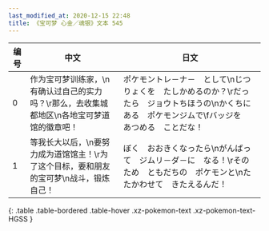 ```yaml
---
last_modified_at: 2020-12-15 22:48
title: 《宝可梦 心金／魂银》文本 545
---
```

| 编号 | 中文 | 日文 |
| ---- | ---- | ---- |
| 0 | 作为宝可梦训练家，\n有确认过自己的实力吗？\r那么，去收集城都地区\n各地宝可梦道馆的徽章吧！ | ポケモントレ－ナ－　として\nじつりょくを　たしかめるのか？\rだったら　ジョウトちほうの\nかくちに　ある　ポケモンジムで\fバッジを　あつめる　ことだな！ |
| 1 | 等我长大以后，\n要努力成为道馆馆主！\r为了这个目标，要和朋友的宝可梦\n战斗，锻炼自己！ | ぼく　おおきくなったら\nがんばって　ジムリ－ダ－に　なる！\rそのため　ともだちの　ポケモンと\nたたかわせて　きたえるんだ！ |
{: .table .table-bordered .table-hover .xz-pokemon-text .xz-pokemon-text-HGSS }